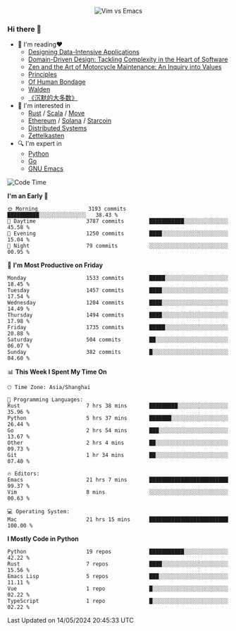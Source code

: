 <p align="center">
    <img src="https://gist.githubusercontent.com/coldnight/e696baffb094e71c96cb302118878eae/raw/40ea5053a6f66cc65f90f437e4173497da225958/banner.gif" alt="Vim vs Emacs" />
</p>

### Hi there 👋

- 📖 I'm reading❤️
    + [Designing Data-Intensive Applications](https://www.oreilly.com/library/view/designing-data-intensive-applications/9781491903063/)
    + [Domain-Driven Design: Tackling Complexity in the Heart of Software](https://www.dddcommunity.org/book/evans_2003/)
    + [Zen and the Art of Motorcycle Maintenance: An Inquiry into Values](https://en.wikipedia.org/wiki/Zen_and_the_Art_of_Motorcycle_Maintenance)
    + [Principles](https://www.principles.com/)
    + [Of Human Bondage](https://en.wikipedia.org/wiki/Of_Human_Bondage)
    + [Walden](https://en.wikipedia.org/wiki/Walden)
    + [《沉默的大多数》](https://en.wikipedia.org/wiki/Silent_majority)
- 🌱 I'm interested in
    + [Rust](https://www.rust-lang.org/) / [Scala](https://www.scala-lang.org/) / [Move](https://github.com/move-language/move/)
    + [Ethereum](https://ethereum.org/en/) / [Solana](https://solana.com/) / [Starcoin](https://github.com/starcoinorg/starcoin)
	+ [Distributed Systems](https://www.linuxzen.com/notes/topics/20200320174417_%E5%88%86%E5%B8%83%E5%BC%8F/)
	+ [Zettelkasten](https://www.linuxzen.com/notes/notes/20220120080920-slip_box/)
- 🔍 I'm expert in
    + [Python](https://www.python.org/)
    + [Go](https://go.dev/)
    + [GNU Emacs](https://www.gnu.org/software/emacs/)

<!--START_SECTION:waka-->
![Code Time](http://img.shields.io/badge/Code%20Time-2%2C877%20hrs%203%20mins-blue)

**I'm an Early 🐤** 

```text
🌞 Morning                3193 commits        ██████████░░░░░░░░░░░░░░░   38.43 % 
🌆 Daytime                3787 commits        ███████████░░░░░░░░░░░░░░   45.58 % 
🌃 Evening                1250 commits        ████░░░░░░░░░░░░░░░░░░░░░   15.04 % 
🌙 Night                  79 commits          ░░░░░░░░░░░░░░░░░░░░░░░░░   00.95 % 
```
📅 **I'm Most Productive on Friday** 

```text
Monday                   1533 commits        █████░░░░░░░░░░░░░░░░░░░░   18.45 % 
Tuesday                  1457 commits        ████░░░░░░░░░░░░░░░░░░░░░   17.54 % 
Wednesday                1204 commits        ████░░░░░░░░░░░░░░░░░░░░░   14.49 % 
Thursday                 1494 commits        ████░░░░░░░░░░░░░░░░░░░░░   17.98 % 
Friday                   1735 commits        █████░░░░░░░░░░░░░░░░░░░░   20.88 % 
Saturday                 504 commits         ██░░░░░░░░░░░░░░░░░░░░░░░   06.07 % 
Sunday                   382 commits         █░░░░░░░░░░░░░░░░░░░░░░░░   04.60 % 
```


📊 **This Week I Spent My Time On** 

```text
🕑︎ Time Zone: Asia/Shanghai

💬 Programming Languages: 
Rust                     7 hrs 38 mins       █████████░░░░░░░░░░░░░░░░   35.96 % 
Python                   5 hrs 37 mins       ███████░░░░░░░░░░░░░░░░░░   26.44 % 
Go                       2 hrs 54 mins       ███░░░░░░░░░░░░░░░░░░░░░░   13.67 % 
Other                    2 hrs 4 mins        ██░░░░░░░░░░░░░░░░░░░░░░░   09.73 % 
Git                      1 hr 34 mins        ██░░░░░░░░░░░░░░░░░░░░░░░   07.40 % 

🔥 Editors: 
Emacs                    21 hrs 7 mins       █████████████████████████   99.37 % 
Vim                      8 mins              ░░░░░░░░░░░░░░░░░░░░░░░░░   00.63 % 

💻 Operating System: 
Mac                      21 hrs 15 mins      █████████████████████████   100.00 % 
```

**I Mostly Code in Python** 

```text
Python                   19 repos            ███████████░░░░░░░░░░░░░░   42.22 % 
Rust                     7 repos             ████░░░░░░░░░░░░░░░░░░░░░   15.56 % 
Emacs Lisp               5 repos             ███░░░░░░░░░░░░░░░░░░░░░░   11.11 % 
Vue                      1 repo              █░░░░░░░░░░░░░░░░░░░░░░░░   02.22 % 
TypeScript               1 repo              █░░░░░░░░░░░░░░░░░░░░░░░░   02.22 % 
```




 Last Updated on 14/05/2024 20:45:33 UTC
<!--END_SECTION:waka-->
